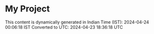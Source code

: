# My Project

This content is dynamically generated in Indian Time (IST): 2024-04-24 00:06:18 IST
Converted to UTC: 2024-04-23 18:36:18 UTC
